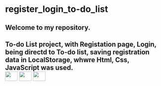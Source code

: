 # register_login_to-do_list
<h2> Welcome to my repository.

<h2> To-do List project, with Registation page, Login, being directd to To-do list,
saving registration data in LocalStorage, whwre Html, Css, JavaScript was used.
<br>

<div display="flex" >
      <img align="center" alto="Caio-html" height="30" width="40" src="https://cdn.jsdelivr.net/gh/devicons/devicon/icons/html5/html5-original.svg">
      <img  align="center" alto="Caio-css" height="30" width="40"  src="https://cdn.jsdelivr.net/gh/devicons/devicon/icons/css3/css3-original.svg">
      <img  align="center" alto="Caio-javascript" height="30" width="40" src="https://cdn.jsdelivr.net/gh/devicons/devicon/icons/javascript/javascript-original.svg">  
</div>
